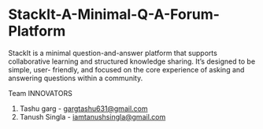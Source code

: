 
# StackIt-A-Minimal-Q-A-Forum-Platform

StackIt is a minimal question-and-answer platform that supports collaborative learning and structured knowledge sharing. It’s designed to be simple, user- friendly, and focused on the core experience of asking and answering questions within a community.

Team INNOVATORS

1. Tashu garg - gargtashu631@gmail.com
2. Tanush Singla - iamtanushsingla@gmail.com

#
